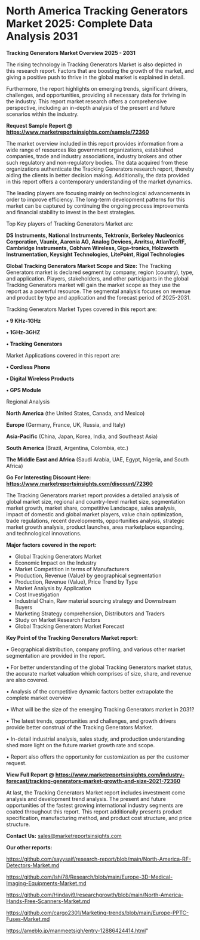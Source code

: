 # North America Tracking Generators Market 2025: Complete Data Analysis 2031

<Strong> Tracking Generators Market Overview 2025 - 2031</strong>

The rising technology in Tracking Generators Market is also depicted in this research report. Factors that are boosting the growth of the market, and giving a positive push to thrive in the global market is explained in detail.

Furthermore, the report highlights on emerging trends, significant drivers, challenges, and opportunities, providing all necessary data for thriving in the industry. This report market research offers a comprehensive perspective, including an in-depth analysis of the present and future scenarios within the industry.

<strong>Request Sample Report @ <a href=https://www.marketreportsinsights.com/sample/72360>https://www.marketreportsinsights.com/sample/72360</a></strong>

The market overview included in this report provides information from a wide range of resources like government organizations, established companies, trade and industry associations, industry brokers and other such regulatory and non-regulatory bodies. The data acquired from these organizations authenticate the Tracking Generators research report, thereby aiding the clients in better decision making. Additionally, the data provided in this report offers a contemporary understanding of the market dynamics.

The leading players are focusing mainly on technological advancements in order to improve efficiency. The long-term development patterns for this market can be captured by continuing the ongoing process improvements and financial stability to invest in the best strategies.

Top Key players of Tracking Generators Market are:

<strong>DS Instruments, National Instruments, Tektronix, Berkeley Nucleonics Corporation, Vaunix, Aaronia AG, Analog Devices, Anritsu, AtlanTecRF, Cambridge Instruments, Cobham Wireless, Giga-tronics, Holzworth Instrumentation, Keysight Technologies, LitePoint, Rigol Technologies</strong>

<strong><b>Global Tracking Generators Market Scope and Size:</b></strong>
The Tracking Generators market is declared segment by company, region (country), type, and application. Players, stakeholders, and other participants in the global Tracking Generators market will gain the market scope as they use the report as a powerful resource. The segmental analysis focuses on revenue and product by type and application and the forecast period of 2025-2031.

Tracking Generators Market Types covered in this report are:

<strong>• 9 KHz-1GHz

• 1GHz-3GHZ

• Tracking Generators</strong>

Market Applications covered in this report are:

<strong>• Cordless Phone

• Digital Wireless Products

• GPS Module</strong> 

Regional Analysis

<strong>North America</strong> (the United States, Canada, and Mexico)

<strong>Europe</strong> (Germany, France, UK, Russia, and Italy)

<strong>Asia-Pacific</strong> (China, Japan, Korea, India, and Southeast Asia)

<strong>South America</strong> (Brazil, Argentina, Colombia, etc.)

<strong>The Middle East and Africa</strong> (Saudi Arabia, UAE, Egypt, Nigeria, and South Africa)

<strong>Go For Interesting Discount Here: <a href=https://www.marketreportsinsights.com/discount/72360>https://www.marketreportsinsights.com/discount/72360</a></strong>

The Tracking Generators market report provides a detailed analysis of global market size, regional and country-level market size, segmentation market growth, market share, competitive Landscape, sales analysis, impact of domestic and global market players, value chain optimization, trade regulations, recent developments, opportunities analysis, strategic market growth analysis, product launches, area marketplace expanding, and technological innovations.

<strong><b>Major factors covered in the report:</b></strong>
<ul>
  <li>Global Tracking Generators Market </li>
  <li>Economic Impact on the Industry</li>
  <li>Market Competition in terms of Manufacturers</li>
  <li>Production, Revenue (Value) by geographical segmentation</li>
  <li>Production, Revenue (Value), Price Trend by Type</li>
  <li>Market Analysis by Application</li>
  <li>Cost Investigation</li>
  <li>Industrial Chain, Raw material sourcing strategy and Downstream Buyers</li>
  <li>Marketing Strategy comprehension, Distributors and Traders</li>
  <li>Study on Market Research Factors</li>
  <li>Global Tracking Generators Market Forecast</li>
</ul>

<strong><b>Key Point of the Tracking Generators Market report:</b></strong>

• Geographical distribution, company profiling, and various other market segmentation are provided in the report.

• For better understanding of the global Tracking Generators market status, the accurate market valuation which comprises of size, share, and revenue are also covered.

• Analysis of the competitive dynamic factors better extrapolate the complete market overview

• What will be the size of the emerging Tracking Generators market in 2031?

• The latest trends, opportunities and challenges, and growth drivers provide better construal of the Tracking Generators Market.

• In-detail industrial analysis, sales study, and production understanding shed more light on the future market growth rate and scope.

• Report also offers the opportunity for customization as per the customer request.

<strong><b>View Full Report @ <a href=https://www.marketreportsinsights.com/industry-forecast/tracking-generators-market-growth-and-size-2021-72360>https://www.marketreportsinsights.com/industry-forecast/tracking-generators-market-growth-and-size-2021-72360</a></b></strong>


At last, the Tracking Generators Market report includes investment come analysis and development trend analysis. The present and future opportunities of the fastest growing international industry segments are coated throughout this report. This report additionally presents product specification, manufacturing method, and product cost structure, and price structure.

<strong>Contact Us:</strong>
sales@marketreportsinsights.com

<strong>Our other reports:</strong>

<a href=https://github.com/sayysaif/research-report/blob/main/North-America-RF-Detectors-Market.md>https://github.com/sayysaif/research-report/blob/main/North-America-RF-Detectors-Market.md</a>

<a href=https://github.com/Ishi78/Research/blob/main/Europe-3D-Medical-Imaging-Equipments-Market.md>https://github.com/Ishi78/Research/blob/main/Europe-3D-Medical-Imaging-Equipments-Market.md</a>

<a href=https://github.com/Hindavi9/researchgrowth/blob/main/North-America-Hands-Free-Scanners-Market.md>https://github.com/Hindavi9/researchgrowth/blob/main/North-America-Hands-Free-Scanners-Market.md</a>

<a href=https://github.com/cargo2301/Marketing-trends/blob/main/Europe-PPTC-Fuses-Market.md>https://github.com/cargo2301/Marketing-trends/blob/main/Europe-PPTC-Fuses-Market.md</a>

<a href=https://ameblo.jp/manmeetsigh/entry-12886424414.html>https://ameblo.jp/manmeetsigh/entry-12886424414.html</a>"
